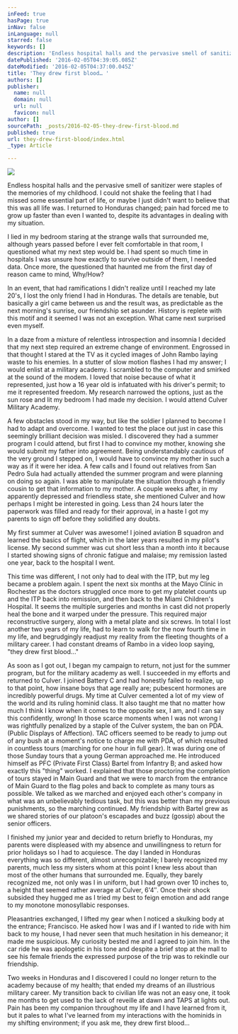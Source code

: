 ```yaml
---
inFeed: true
hasPage: true
inNav: false
inLanguage: null
starred: false
keywords: []
description: 'Endless hospital halls and the pervasive smell of sanitizer were staples of the memories of my childhood. '
datePublished: '2016-02-05T04:39:05.085Z'
dateModified: '2016-02-05T04:37:00.045Z'
title: 'They drew first blood… '
authors: []
publisher:
  name: null
  domain: null
  url: null
  favicon: null
author: []
sourcePath: _posts/2016-02-05-they-drew-first-blood.md
published: true
url: they-drew-first-blood/index.html
_type: Article

---
```

![](https://the-grid-user-content.s3-us-west-2.amazonaws.com/0f6c8a9e-0a1e-4382-b4e0-babcba6cf4f8.jpg)

Endless hospital halls and the pervasive smell of sanitizer were staples of the memories of my childhood. I could not shake the feeling that I had missed some essential part of life, or maybe I just didn't want to believe that this was all life was. I returned to Honduras changed; pain had forced me to grow up faster than even I wanted to, despite its advantages in dealing with my situation. 

I lied in my bedroom staring at the strange walls that surrounded me, although years passed before I ever felt comfortable in that room, I questioned what my next step would be. I had spent so much time in hospitals I was unsure how exactly to survive outside of them, I needed data. Once more, the questioned that haunted me from the first day of reason came to mind, Why/How?

In an event, that had ramifications I didn't realize until I reached my late 20's, I lost the only friend I had in Honduras. The details are tenable, but basically a girl came between us and the result was, as predictable as the next morning's sunrise, our friendship set asunder. History is replete with this motif and it seemed I was not an exception. What came next surprised even myself.

In a daze from a mixture of relentless introspection and insomnia I decided that my next step required an extreme change of environment. Engrossed in that thought I stared at the TV as it cycled images of John Rambo laying waste to his enemies. In a stutter of slow motion flashes I had my answer; I would enlist at a military academy. I scrambled to the computer and smirked at the sound of the modem. I loved that noise because of what it represented, just how a 16 year old is infatuated with his driver's permit; to me it represented freedom. My research narrowed the options, just as the sun rose and lit my bedroom I had made my decision. I would attend Culver Military Academy.

A few obstacles stood in my way, but like the soldier I planned to become I had to adapt and overcome. I wanted to test the place out just in case this seemingly brilliant decision was misled. I discovered they had a summer program I could attend, but first I had to convince my mother, knowing she would submit my father into agreement. Being understandably cautious of the very ground I stepped on, I would have to convince my mother in such a way as if it were her idea. A few calls and I found out relatives from San Pedro Sula had actually attended the summer program and were planning on doing so again. I was able to manipulate the situation through a friendly cousin to get that information to my mother. A couple weeks after, in my apparently depressed and friendless state, she mentioned Culver and how perhaps I might be interested in going. Less than 24 hours later the paperwork was filled and ready for their approval, in a haste I got my parents to sign off before they solidified any doubts.

My first summer at Culver was awesome! I joined aviation B squadron and learned the basics of flight, which in the later years resulted in my pilot's license. My second summer was cut short less than a month into it because I started showing signs of chronic fatigue and malaise; my remission lasted one year, back to the hospital I went.

This time was different, I not only had to deal with the ITP, but my leg became a problem again. I spent the next six months at the Mayo Clinic in Rochester as the doctors struggled once more to get my platelet counts up and the ITP back into remission, and then back to the Miami Children's Hospital. It seems the multiple surgeries and months in cast did not properly heal the bone and it warped under the pressure. This required major reconstructive surgery, along with a metal plate and six screws. In total I lost another two years of my life, had to learn to walk for the now fourth time in my life, and begrudgingly readjust my reality from the fleeting thoughts of a military career. I had constant dreams of Rambo in a video loop saying, "they drew first blood..."

As soon as I got out, I began my campaign to return, not just for the summer program, but for the military academy as well. I succeeded in my efforts and returned to Culver. I joined Battery C and had honestly failed to realize, up to that point, how insane boys that age really are; pubescent hormones are incredibly powerful drugs. My time at Culver cemented a lot of my view of the world and its ruling hominid class. It also taught me that no matter how much I think I know when it comes to the opposite sex, I am, and I can say this confidently, wrong! In those scarce moments when I was not wrong I was rightfully penalized by a staple of the Culver system, the ban on PDA. (Public Displays of Affection). TAC officers seemed to be ready to jump out of any bush at a moment's notice to charge me with PDA, of which resulted in countless tours (marching for one hour in full gear). It was during one of those Sunday tours that a young German approached me. He introduced himself as PFC (Private First Class) Bartel from Infantry B; and asked how exactly this "thing" worked. I explained that those proctoring the completion of tours stayed in Main Guard and that we were to march from the entrance of Main Guard to the flag poles and back to complete as many tours as possible. We talked as we marched and enjoyed each other's company in what was an unbelievably tedious task, but this was better than my previous punishments, so the marching continued. My friendship with Bartel grew as we shared stories of our platoon's escapades and buzz (gossip) about the senior officers.

I finished my junior year and decided to return briefly to Honduras, my parents were displeased with my absence and unwillingness to return for prior holidays so I had to acquiesce. The day I landed in Honduras everything was so different, almost unrecognizable; I barely recognized my parents, much less my sisters whom at this point I knew less about than most of the other humans that surrounded me. Equally, they barely recognized me, not only was I in uniform, but I had grown over 10 inches to, a height that seemed rather average at Culver, 6'4″. Once their shock subsided they hugged me as I tried my best to feign emotion and add range to my monotone monosyllabic responses.

Pleasantries exchanged, I lifted my gear when I noticed a skulking body at the entrance; Francisco. He asked how I was and if I wanted to ride with him back to my house, I had never seen that much hesitation in his demeanor; it made me suspicious. My curiosity bested me and I agreed to join him. In the car ride he was apologetic in his tone and despite a brief stop at the mall to see his female friends the expressed purpose of the trip was to rekindle our friendship.

Two weeks in Honduras and I discovered I could no longer return to the academy because of my health; that ended my dreams of an illustrious military career. My transition back to civilian life was not an easy one, it took me months to get used to the lack of reveille at dawn and TAPS at lights out. Pain has been my companion throughout my life and I have learned from it, but it pales to what I've learned from my interactions with the hominids in my shifting environment; if you ask me, they drew first blood...